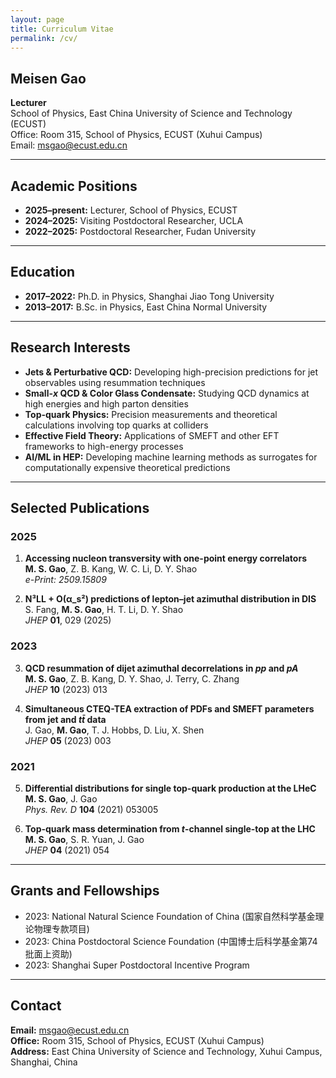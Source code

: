 ```yaml
---
layout: page
title: Curriculum Vitae
permalink: /cv/
---
```


## Meisen Gao

**Lecturer**  
School of Physics, East China University of Science and Technology (ECUST)  
Office: Room 315, School of Physics, ECUST (Xuhui Campus)  
Email: msgao@ecust.edu.cn

---

## Academic Positions

- **2025–present:** Lecturer, School of Physics, ECUST
- **2024–2025:** Visiting Postdoctoral Researcher, UCLA
- **2022–2025:** Postdoctoral Researcher, Fudan University

---

## Education

- **2017–2022:** Ph.D. in Physics, Shanghai Jiao Tong University
- **2013–2017:** B.Sc. in Physics, East China Normal University

---

## Research Interests

- **Jets & Perturbative QCD:** Developing high-precision predictions for jet observables using resummation techniques
- **Small-*x* QCD & Color Glass Condensate:** Studying QCD dynamics at high energies and high parton densities
- **Top-quark Physics:** Precision measurements and theoretical calculations involving top quarks at colliders
- **Effective Field Theory:** Applications of SMEFT and other EFT frameworks to high-energy processes
- **AI/ML in HEP:** Developing machine learning methods as surrogates for computationally expensive theoretical predictions

---

## Selected Publications

### 2025

1. **Accessing nucleon transversity with one-point energy correlators**  
   **M. S. Gao**, Z. B. Kang, W. C. Li, D. Y. Shao  
   *e-Print: 2509.15809*

2. **N³LL + O(α_s²) predictions of lepton–jet azimuthal distribution in DIS**  
   S. Fang, **M. S. Gao**, H. T. Li, D. Y. Shao  
   *JHEP* **01**, 029 (2025)

### 2023

3. **QCD resummation of dijet azimuthal decorrelations in *pp* and *pA***  
   **M. S. Gao**, Z. B. Kang, D. Y. Shao, J. Terry, C. Zhang  
   *JHEP* **10** (2023) 013

4. **Simultaneous CTEQ-TEA extraction of PDFs and SMEFT parameters from jet and *tt̄* data**  
   J. Gao, **M. Gao**, T. J. Hobbs, D. Liu, X. Shen  
   *JHEP* **05** (2023) 003

### 2021

5. **Differential distributions for single top-quark production at the LHeC**  
   **M. S. Gao**, J. Gao  
   *Phys. Rev. D* **104** (2021) 053005

6. **Top-quark mass determination from *t*-channel single-top at the LHC**  
   **M. S. Gao**, S. R. Yuan, J. Gao  
   *JHEP* **04** (2021) 054

---

## Grants and Fellowships

- 2023: National Natural Science Foundation of China (国家自然科学基金理论物理专款项目)
- 2023: China Postdoctoral Science Foundation (中国博士后科学基金第74批面上资助)
- 2023: Shanghai Super Postdoctoral Incentive Program

---

## Contact

**Email:** msgao@ecust.edu.cn  
**Office:** Room 315, School of Physics, ECUST (Xuhui Campus)  
**Address:** East China University of Science and Technology, Xuhui Campus, Shanghai, China

